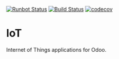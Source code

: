 [![Runbot Status](https://runbot.odoo-community.org/runbot/badge/flat/269/13.0.svg)](https://runbot.odoo-community.org/runbot/repo/github-com-oca-iot-269)
[![Build Status](https://travis-ci.org/OCA/iot.svg?branch=13.0)](https://travis-ci.org/OCA/iot)
[![codecov](https://codecov.io/gh/OCA/iot/branch/13.0/graph/badge.svg)](https://codecov.io/gh/OCA/iot)

IoT
===

Internet of Things applications for Odoo.
